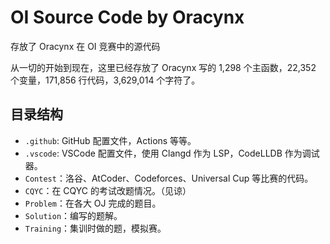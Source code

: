 # OI Source Code by Oracynx

存放了 Oracynx 在 OI 竞赛中的源代码

从一切的开始到现在，这里已经存放了 Oracynx 写的 1,298 个主函数，22,352 个变量，171,856 行代码，3,629,014 个字符了。

## 目录结构

- `.github`: GitHub 配置文件，Actions 等等。
- `.vscode`: VSCode 配置文件，使用 Clangd 作为 LSP，CodeLLDB 作为调试器。
- `Contest`：洛谷、AtCoder、Codeforces、Universal Cup 等比赛的代码。
- `CQYC`：在 CQYC 的考试改题情况。（见谅）
- `Problem`：在各大 OJ 完成的题目。
- `Solution`：编写的题解。
- `Training`：集训时做的题，模拟赛。
